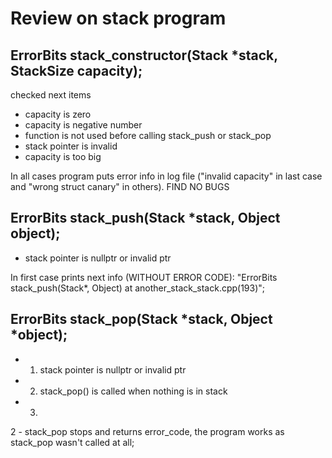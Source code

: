 # Review on stack program

## ErrorBits stack_constructor(Stack *stack, StackSize capacity);

checked next items
- capacity is zero
- capacity is negative number
- function is not used before calling stack_push or stack_pop
- stack pointer is invalid
- capacity is too big

In all cases program puts error info in log file ("invalid capacity" in last case and "wrong struct canary" in others).
FIND NO BUGS

## ErrorBits stack_push(Stack *stack, Object object);

- stack pointer is nullptr or invalid ptr

In first case prints next info (WITHOUT ERROR CODE): "ErrorBits stack_push(Stack*, Object) at another_stack_stack.cpp(193)";


## ErrorBits stack_pop(Stack *stack, Object *object);


- 1. stack pointer is nullptr or invalid ptr
- 2. stack_pop() is called when nothing is in stack
- 3.

2 - stack_pop stops and returns error_code, the program works as stack_pop wasn't called at all;
